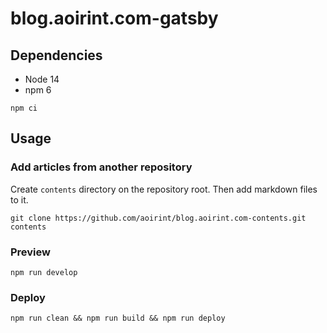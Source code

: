 # blog.aoirint.com-gatsby

## Dependencies

- Node 14
- npm 6

```shell
npm ci
```

## Usage
### Add articles from another repository

Create `contents` directory on the repository root.
Then add markdown files to it.

```shell
git clone https://github.com/aoirint/blog.aoirint.com-contents.git contents
```

### Preview

```shell
npm run develop
```

### Deploy

```shell
npm run clean && npm run build && npm run deploy
```
